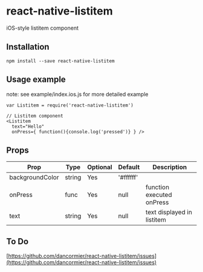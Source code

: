 # react-native-listitem
iOS-style listitem component

## Installation
```
npm install --save react-native-listitem
```

## Usage example

note: see example/index.ios.js for more detailed example

```
var Listitem = require('react-native-listitem')

// Listitem component
<Listitem
  text="Hello"
  onPress={ function(){console.log('pressed')} } />

```

## Props

Prop            | Type   | Optional | Default   | Description
--------------- | ------ | -------- | --------- | -----------
backgroundColor | string | Yes      | '#ffffff' | 
onPress         | func   | Yes      | null      | function executed onPress
text            | string | Yes      | null      | text displayed in listitem


## To Do

[https://github.com/dancormier/react-native-listitem/issues](https://github.com/dancormier/react-native-listitem/issues)